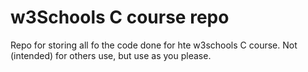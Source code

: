 
# **w3Schools C course repo**
Repo for storing all fo the code done for hte w3schools C course. Not (intended) for others use, but use as you please.
